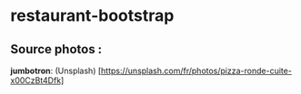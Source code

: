 # restaurant-bootstrap


## Source photos :

**jumbotron**: (Unsplash) [https://unsplash.com/fr/photos/pizza-ronde-cuite-x00CzBt4Dfk]
